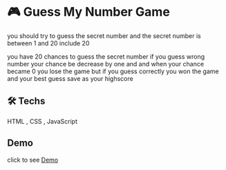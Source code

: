 # 🎮 Guess My Number Game

you should try to guess the secret number and the secret number is between 1 and 20 include 20

you have 20 chances to guess the secret number if you guess wrong number your chance be decrease by one and and when your chance became 0 you lose the game but if you guess correctly you won the game and your best guess save as your highscore

## 🛠️ Techs

HTML , CSS , JavaScript

## Demo

click to see [Demo](https://mohammad-noohi.github.io/guess-my-number)
